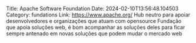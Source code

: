 Title: Apache Software Foundation
Date: 2024-02-10T13:56:48.104503
Category: fundations
Link: https://www.apache.org/
Hub neutro para apoiar desenvolvedores e organizações que atuam com opensource
Fundação que apoia soluções web, é bom acompanhar as soluções deles para ficar sempre antenado em novas soluções que podem mudar o mercado web
